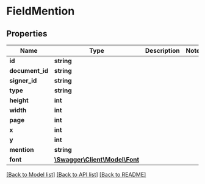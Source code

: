 # FieldMention

## Properties
Name | Type | Description | Notes
------------ | ------------- | ------------- | -------------
**id** | **string** |  | 
**document_id** | **string** |  | 
**signer_id** | **string** |  | 
**type** | **string** |  | 
**height** | **int** |  | 
**width** | **int** |  | 
**page** | **int** |  | 
**x** | **int** |  | 
**y** | **int** |  | 
**mention** | **string** |  | 
**font** | [**\Swagger\Client\Model\Font**](Font.md) |  | 

[[Back to Model list]](../../README.md#documentation-for-models) [[Back to API list]](../../README.md#documentation-for-api-endpoints) [[Back to README]](../../README.md)

